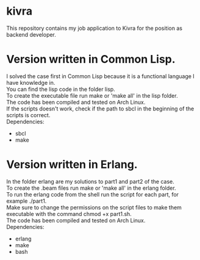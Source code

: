 # kivra
This repository contains my job application to Kivra for the position as backend developer.
# Version written in Common Lisp.
I solved the case first in Common Lisp because it is a functional language I have knowledge in.\
You can find the lisp code in the folder lisp.\
To create the executable file run make or 'make all' in the lisp folder.\
The code has been compiled and tested on Arch Linux.\
If the scripts doesn't work, check if the path to sbcl in the beginning of the scripts is correct.\
Dependencies:
* sbcl
* make
# Version written in Erlang.
In the folder erlang are my solutions to part1 and part2 of the case.\
To create the .beam files run make or 'make all' in the erlang folder.\
To run the erlang code from the shell run the script for each part, for example ./part1.\
Make sure to change the permissions on the script files to make them executable with the command chmod +x part1.sh.\
The code has been compiled and tested on Arch Linux.\
Dependencies:
* erlang
* make
* bash

